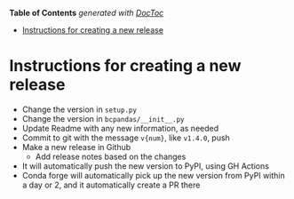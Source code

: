 <!-- START doctoc generated TOC please keep comment here to allow auto update -->
<!-- DON'T EDIT THIS SECTION, INSTEAD RE-RUN doctoc TO UPDATE -->
**Table of Contents**  *generated with [DocToc](https://github.com/thlorenz/doctoc)*

- [Instructions for creating a new release](#instructions-for-creating-a-new-release)

<!-- END doctoc generated TOC please keep comment here to allow auto update -->

# Instructions for creating a new release
* Change the version in `setup.py`
* Change the version in `bcpandas/__init__.py`
* Update Readme with any new information, as needed
* Commit to git with the message `v{num}`, like `v1.4.0`, push
* Make a new release in Github
    * Add release notes based on the changes
* It will automatically push the new version to PyPI, using GH Actions
* Conda forge will automatically pick up the new version from PyPI within a day or 2, and it automatically create a PR there